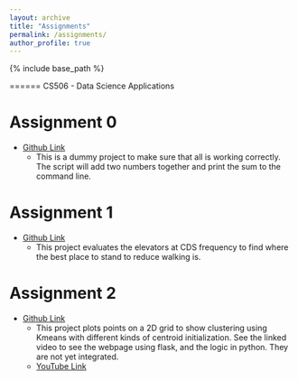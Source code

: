 ```yaml
---
layout: archive
title: "Assignments"
permalink: /assignments/
author_profile: true
---
```


{% include base_path %}


======
CS506 - Data Science Applications


Assignment 0 
======
* [Github Link](https://github.com/timoMcC/mccorryt-assignment-0)
  * This is a dummy project to make sure that all is working correctly. The script will add two numbers together and print the sum to the command line. 

Assignment 1 
======
* [Github Link](https://github.com/timoMcC/mccorryt-assignment-1)
  * This project evaluates the elevators at CDS frequency to find where the best place to stand to reduce walking is.
  
Assignment 2 
======
* [Github Link](https://github.com/timoMcC/mccorryt-assignment-2)
  * This project plots points on a 2D grid to show clustering using Kmeans with different kinds of centroid initialization. See the linked video to see the webpage using flask, and the logic in python. They are not yet integrated.
  * [YouTube Link](https://youtu.be/6P4r189EY_A)
  
   
